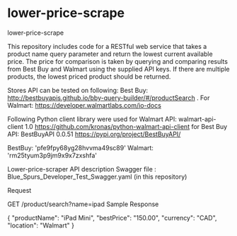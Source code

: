 # lower-price-scrape
lower-price-scrape

This repository includes code for a RESTful web service that takes a product name query parameter and return the lowest current available price. The price for comparison is taken by querying and comparing results from Best Buy and Walmart using the supplied API keys. If there are multiple products, the lowest priced product should be returned.

Stores API can be tested on following: Best Buy: http://bestbuyapis.github.io/bby-query-builder/#/productSearch . For Walmart:  https://developer.walmartlabs.com/io-docs

Following Python client library were used 
    for Walmart API: walmart-api-client 1.0 
                     https://github.com/kronas/python-walmart-api-client
    for Best Buy API: BestBuyAPI 0.0.51
                      https://pypi.org/project/BestBuyAPI/
  
BestBuy: 'pfe9fpy68yg28hvvma49sc89'
Walmart: 'rm25tyum3p9jm9x9x7zxshfa'

Lower-price-scraper API description
     Swagger file : Blue_Spurs_Developer_Test_Swagger.yaml (in this repository)

Request

GET /product/search?name=ipad
Sample Response

{
    "productName": "iPad Mini",
    "bestPrice": "150.00",
    "currency": "CAD",
    "location": "Walmart"
}

